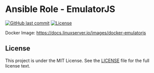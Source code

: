 # Ansible Role - EmulatorJS

[![GitHub last commit](https://img.shields.io/github/last-commit/ursinn/ansible-role-emulatorjs?logo=github&style=for-the-badge)](https://github.com/ursinn/ansible-role-emulatorjs/commits)
[![License](https://img.shields.io/github/license/ursinn/ansible-role-emulatorjs?style=for-the-badge)](https://github.com/ursinn/ansible-role-emulatorjs/blob/main/LICENSE)

Docker Image: https://docs.linuxserver.io/images/docker-emulatorjs

## License

This project is under the MIT License. See the [LICENSE](https://github.com/ursinn/ansible-role-emulatorjs/blob/main/LICENSE) file for the full license text.
